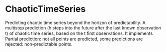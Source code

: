 # ChaoticTimeSeries
Predicting chaotic time series beyond the horizon of predictability. A multistep prediction (h steps into the future after the last known observation t) of chaotic time series, based on the t ﬁrst observations. It implements Partial prediction: not all points are predicted, some predictions are rejected: non-predictable points.
